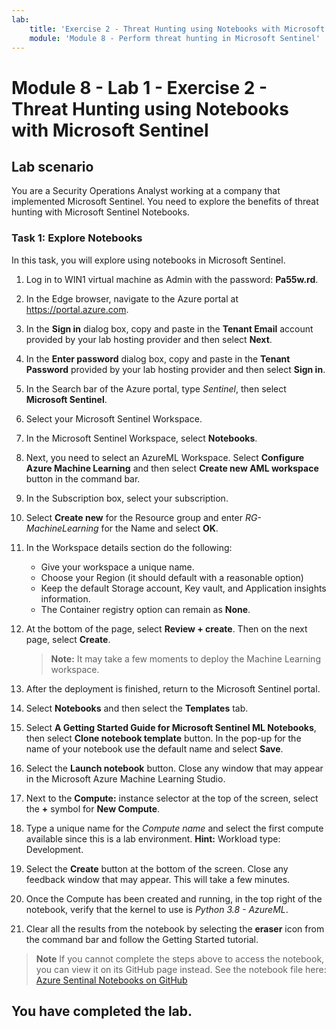 ```yaml
---
lab:
    title: 'Exercise 2 - Threat Hunting using Notebooks with Microsoft Sentinel'
    module: 'Module 8 - Perform threat hunting in Microsoft Sentinel'
---
```


# Module 8 - Lab 1 - Exercise 2 - Threat Hunting using Notebooks with Microsoft Sentinel

## Lab scenario

You are a Security Operations Analyst working at a company that implemented Microsoft Sentinel. You need to explore the benefits of threat hunting with Microsoft Sentinel Notebooks.


### Task 1: Explore Notebooks

In this task, you will explore using notebooks in Microsoft Sentinel.

1. Log in to WIN1 virtual machine as Admin with the password: **Pa55w.rd**.  

2. In the Edge browser, navigate to the Azure portal at https://portal.azure.com.

3. In the **Sign in** dialog box, copy and paste in the **Tenant Email** account provided by your lab hosting provider and then select **Next**.

4. In the **Enter password** dialog box, copy and paste in the **Tenant Password** provided by your lab hosting provider and then select **Sign in**.

5. In the Search bar of the Azure portal, type *Sentinel*, then select **Microsoft Sentinel**.

6. Select your Microsoft Sentinel Workspace.

7. In the Microsoft Sentinel Workspace, select **Notebooks**.

8. Next, you need to select an AzureML Workspace. Select **Configure Azure Machine Learning** and then select  **Create new AML workspace** button in the command bar.

9. In the Subscription box, select your subscription.

10. Select **Create new** for the Resource group and enter *RG-MachineLearning* for the Name and select **OK**. 

11.	In the Workspace details section do the following:

    - Give your workspace a unique name.
    - Choose your Region (it should default with a reasonable option)
    - Keep the default Storage account, Key vault, and Application insights information.
    - The Container registry option can remain as **None**.

12.	At the bottom of the page, select **Review + create**. Then on the next page, select **Create**. 

    >**Note:** It may take a few moments to deploy the Machine Learning workspace. 

13.	After the deployment is finished, return to the Microsoft Sentinel portal.

14. Select **Notebooks** and then select the **Templates** tab. 

15. Select **A Getting Started Guide for Microsoft Sentinel ML Notebooks**, then select **Clone notebook template** button. In the pop-up for the name of your notebook use the default name and select **Save**.

16. Select the **Launch notebook** button. Close any window that may appear in the Microsoft Azure Machine Learning Studio.

17.	Next to the **Compute:** instance selector at the top of the screen, select the **+** symbol for **New Compute**.

18.	Type a unique name for the *Compute name* and select the first compute available since this is a lab environment. **Hint:** Workload type: Development.

19.	Select the **Create** button at the bottom of the screen. Close any feedback window that may appear. This will take a few minutes.

20.	Once the Compute has been created and running, in the top right of the notebook, verify that the kernel to use is *Python 3.8 - AzureML*.

21. Clear all the results from the notebook by selecting the **eraser** icon from the command bar and follow the Getting Started tutorial.

>**Note** If you cannot complete the steps above to access the notebook, you can view it on its GitHub page instead.  See the notebook file here: [Azure Sentinal Notebooks on GitHub](https://github.com/Azure/Azure-Sentinel-Notebooks/blob/8122bca32387d60a8ee9c058ead9d3ab8f4d61e6/A%20Getting%20Started%20Guide%20For%20Azure%20Sentinel%20ML%20Notebooks.ipynb) 

## You have completed the lab.
